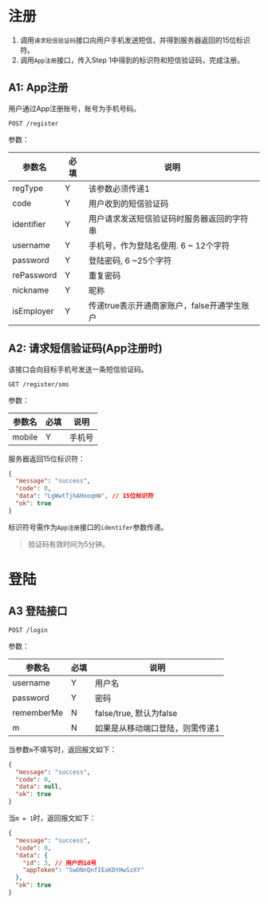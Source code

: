 # 注册

1. 调用`请求短信验证码`接口向用户手机发送短信，并得到服务器返回的15位标识符。
2. 调用`App注册`接口，传入Step 1中得到的标识符和短信验证码，完成注册。



## A1: App注册

用户通过App注册账号，账号为手机号码。 

``` 
POST /register
```

参数：

| 参数名        | 必填   | 说明                         | 
| ---------- | ---- | -------------------------- | 
| regType    | Y    | 该参数必须传递1                   | 
| code       | Y    | 用户收到的短信验证码                 | 
| identifier | Y    | 用户请求发送短信验证码时服务器返回的字符串      | 
| username   | Y    | 手机号，作为登陆名使用. 6 ~ 12个字符     | 
| password   | Y    | 登陆密码, 6 ~25个字符             | 
| rePassword | Y    | 重复密码                       | 
| nickname   | Y    | 昵称                         | 
| isEmployer | Y    | 传递true表示开通商家账户，false开通学生账户 | 

## A2: 请求短信验证码(App注册时)

该接口会向目标手机号发送一条短信验证码。

``` 
GET /register/sms
```

参数：

| 参数名    | 必填   | 说明   | 
| ------ | ---- | ---- | 
| mobile | Y    | 手机号  | 

服务器返回15位标识符：

``` json
{
  "message": "success",
  "code": 0,
  "data": "LgWwtTjhAHooqmW", // 15位标识符
  "ok": true
}
```

标识符号需作为`App注册`接口的`identifer`参数传递。

>  验证码有效时间为5分钟。



# 登陆

## A3 登陆接口

``` 
POST /login
```

参数：

| 参数名        | 必填   | 说明                   | 
| ---------- | ---- | -------------------- | 
| username   | Y    | 用户名                  | 
| password   | Y    | 密码                   | 
| rememberMe | N    | false/true, 默认为false | 
| m          | N    | 如果是从移动端口登陆，则需传递1     | 

当参数`m`不填写时，返回报文如下：

``` json
{
  "message": "success",
  "code": 0,
  "data": null,
  "ok": true
}
```

当`m = 1`时，返回报文如下：

``` json
{
  "message": "success",
  "code": 0,
  "data": {
    "id": 3, // 用户的id号
    "appToken": "SwONnQnfIEaKDYHwSzXY"
  },
  "ok": true
}
```

